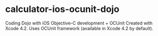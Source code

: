 calculator-ios-ocunit-dojo
==========================

Coding Dojo with iOS Objective-C development + OCUnit
Created with Xcode 4.2. Uses OCUnit framework (available in Xcode 4.2 by default).